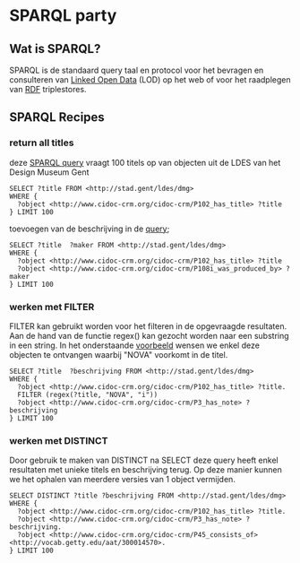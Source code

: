 # SPARQL party  

## Wat is SPARQL? 

SPARQL is de standaard query taal en protocol voor het bevragen en consulteren van [Linked Open Data](https://www.w3.org/egov/wiki/Linked_Open_Data) (LOD) op het web of voor het raadplegen van [RDF](https://www.w3.org/RDF/) triplestores. 

## SPARQL Recipes

### return all titles
deze [SPARQL query](http://query.linkeddatafragments.org/#datasources=https%3A%2F%2Fstad.gent%2Fsparql&query=SELECT%20%3Ftitle%20FROM%20%3Chttp%3A%2F%2Fstad.gent%2Fldes%2Fdmg%3E%20%0AWHERE%20%7B%20%0A%20%20%3Fobject%20%3Chttp%3A%2F%2Fwww.cidoc-crm.org%2Fcidoc-crm%2FP102_has_title%3E%20%3Ftitle%0A%7D%20LIMIT%20100) vraagt 100 titels op van objecten uit de LDES van het Design Museum Gent 

```sparql
SELECT ?title FROM <http://stad.gent/ldes/dmg> 
WHERE { 
  ?object <http://www.cidoc-crm.org/cidoc-crm/P102_has_title> ?title
} LIMIT 100
```
toevoegen van de beschrijving in de [query](http://query.linkeddatafragments.org/#datasources=https%3A%2F%2Fstad.gent%2Fsparql&query=SELECT%20%3Ftitle%20%20%3Fbeschrijving%20FROM%20%3Chttp%3A%2F%2Fstad.gent%2Fldes%2Fdmg%3E%20%0AWHERE%20%7B%20%0A%20%20%3Fobject%20%3Chttp%3A%2F%2Fwww.cidoc-crm.org%2Fcidoc-crm%2FP102_has_title%3E%20%3Ftitle.%0A%20%20%3Fobject%20%3Chttp%3A%2F%2Fwww.cidoc-crm.org%2Fcidoc-crm%2FP3_has_note%3E%20%3Fbeschrijving%0A%7D%20LIMIT%20100); 

```sparql
SELECT ?title  ?maker FROM <http://stad.gent/ldes/dmg> 
WHERE { 
  ?object <http://www.cidoc-crm.org/cidoc-crm/P102_has_title> ?title
  ?object <http://www.cidoc-crm.org/cidoc-crm/P108i_was_produced_by> ?maker
} LIMIT 100
```

### werken met FILTER
FILTER kan gebruikt worden voor het filteren in de opgevraagde resultaten. 
Aan de hand van de functie regex() kan gezocht worden naar een substring in een string. 
In het onderstaande [voorbeeld](http://query.linkeddatafragments.org/#datasources=https%3A%2F%2Fstad.gent%2Fsparql&query=SELECT%20%3Ftitle%20%20%3Fbeschrijving%20FROM%20%3Chttp%3A%2F%2Fstad.gent%2Fldes%2Fdmg%3E%20%0AWHERE%20%7B%20%0A%20%20%3Fobject%20%3Chttp%3A%2F%2Fwww.cidoc-crm.org%2Fcidoc-crm%2FP102_has_title%3E%20%3Ftitle.%0A%20%20FILTER%20(regex(%3Ftitle%2C%20%22NOVA%22%2C%20%22i%22))%0A%20%20%3Fobject%20%3Chttp%3A%2F%2Fwww.cidoc-crm.org%2Fcidoc-crm%2FP3_has_note%3E%20%3Fbeschrijving%0A%7D%20LIMIT%20100) wensen we enkel deze objecten te ontvangen waarbij "NOVA" voorkomt in de titel. 

```sparql
SELECT ?title  ?beschrijving FROM <http://stad.gent/ldes/dmg> 
WHERE { 
  ?object <http://www.cidoc-crm.org/cidoc-crm/P102_has_title> ?title.
  FILTER (regex(?title, "NOVA", "i"))
  ?object <http://www.cidoc-crm.org/cidoc-crm/P3_has_note> ?beschrijving
} LIMIT 100
```

### werken met DISTINCT 
Door gebruik te maken van DISTINCT na SELECT deze query heeft enkel resultaten met unieke titels en beschrijving terug. Op deze manier kunnen we het ophalen van meerdere versies van 1 object vermijden. 

```sparql 
SELECT DISTINCT ?title ?beschrijving FROM <http://stad.gent/ldes/dmg> 
WHERE { 
  ?object <http://www.cidoc-crm.org/cidoc-crm/P102_has_title> ?title.
  ?object <http://www.cidoc-crm.org/cidoc-crm/P3_has_note> ?beschrijving.
  ?object <http://www.cidoc-crm.org/cidoc-crm/P45_consists_of>  <http://vocab.getty.edu/aat/300014570>.
} LIMIT 100
```
